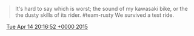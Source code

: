 > It's hard to say which is worst; the sound of my kawasaki bike, or the the dusty skills of its rider\. \#team\-rusty We survived a test ride\.

<img src="../../media/tweet.ico" width="12" /> [Tue Apr 14 20:16:52 +0000 2015](https://twitter.com/DromerDenker/status/588073456174006272)